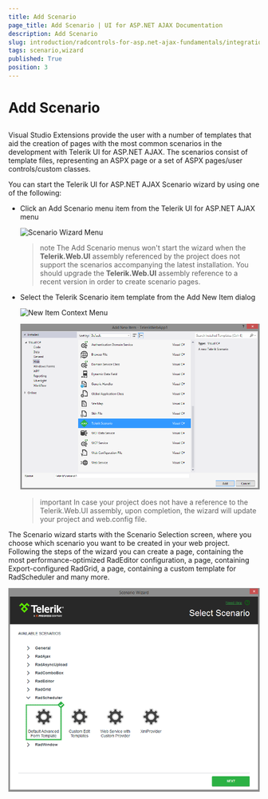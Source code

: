 ```yaml
---
title: Add Scenario
page_title: Add Scenario | UI for ASP.NET AJAX Documentation
description: Add Scenario
slug: introduction/radcontrols-for-asp.net-ajax-fundamentals/integration-with-visual-studio/visual-studio-extensions/scenario-wizard
tags: scenario,wizard
published: True
position: 3
---
```


# Add Scenario



## 

Visual Studio Extensions provide the user with a number of templates that aid the creation of pages with the most common scenarios in the development with Telerik UI for ASP.NET AJAX. The scenarios consist of template files, representing an ASPX page or a set of ASPX pages/user controls/custom classes.

You can start the Telerik UI for ASP.NET AJAX Scenario wizard by using one of the following:

* Click an Add Scenario menu item from the Telerik UI for ASP.NET AJAX menu

	![Scenario Wizard Menu](images/introduction-vsx_scenariowizard_menu.png) 

	>note The Add Scenario menus won't start the wizard when the **Telerik.Web.UI** assembly referenced by the project does not support the scenarios accompanying the latest installation. You should upgrade the **Telerik.Web.UI** assembly reference to a recent version in order to create scenario pages.

* Select the Telerik Scenario item template from the Add New Item dialog

	![New Item Context Menu](images/introduction-vsx_scenariowizard_newitem_menu.png)
	
	![New Item Dialog](images/introduction-vsx_scenariowizard_newitem_dialog.png) 
	
	>important In case your project does not have a reference to the Telerik.Web.UI assembly, upon completion, the wizard will update your project and web.config file.

The Scenario wizard starts with the Scenario Selection screen, where you choose which scenario you want to be created in your web project. Following the steps of the wizard you can create a page, containing the most performance-optimized RadEditor configuration, a page, containing Export-configured RadGrid, a page, containing a custom template for RadScheduler and many more.

![Scenario Wizard](images/introduction-vsx_scenariowizard.png)
